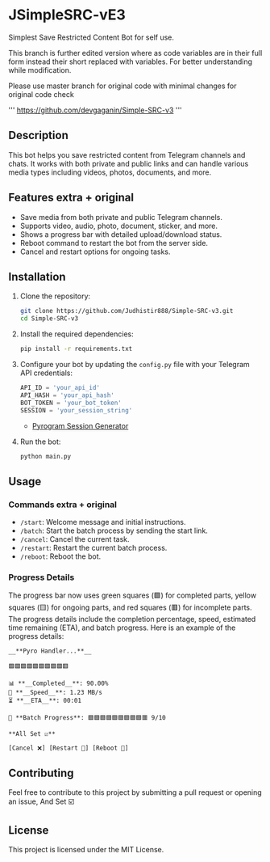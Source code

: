 # JSimpleSRC-vE3

Simplest Save Restricted Content Bot for self use.

This branch is further edited version where as code variables are in their full form instead their short replaced with variables. For better understanding while modification. 

Please use master branch for original code with minimal changes for original code check 

'''
https://github.com/devgaganin/Simple-SRC-v3
'''

## Description

This bot helps you save restricted content from Telegram channels and chats. It works with both private and public links and can handle various media types including videos, photos, documents, and more.

## Features extra + original

- Save media from both private and public Telegram channels.
- Supports video, audio, photo, document, sticker, and more.
- Shows a progress bar with detailed upload/download status.
- Reboot command to restart the bot from the server side.
- Cancel and restart options for ongoing tasks.

## Installation

1. Clone the repository:
    ```sh
    git clone https://github.com/Judhistir888/Simple-SRC-v3.git
    cd Simple-SRC-v3
    ```

2. Install the required dependencies:
    ```sh
    pip install -r requirements.txt
    ```

3. Configure your bot by updating the `config.py` file with your Telegram API credentials:
    ```python
    API_ID = 'your_api_id'
    API_HASH = 'your_api_hash'
    BOT_TOKEN = 'your_bot_token'
    SESSION = 'your_session_string'
    ```
    - [Pyrogram Session Generator](https://telegram.tools/session-string-generator#pyrogram,user)
      

4. Run the bot:
    ```sh
    python main.py
    ```

## Usage

### Commands extra + original 

- `/start`: Welcome message and initial instructions.
- `/batch`: Start the batch process by sending the start link.
- `/cancel`: Cancel the current task.
- `/restart`: Restart the current batch process.
- `/reboot`: Reboot the bot.

### Progress Details

The progress bar now uses green squares (🟩) for completed parts, yellow squares (🟨) for ongoing parts, and red squares (🟥) for incomplete parts. The progress details include the completion percentage, speed, estimated time remaining (ETA), and batch progress. Here is an example of the progress details:

```
__**Pyro Handler...**__

🟩🟩🟩🟩🟩🟩🟩🟩🟩🟥

📊 **__Completed__**: 90.00%
🚀 **__Speed__**: 1.23 MB/s
⏳ **__ETA__**: 00:01

🔄 **Batch Progress**: 🟩🟩🟩🟩🟩🟩🟩🟩🟩🟥 9/10

**All Set ☑️**

[Cancel ❌] [Restart 🔄] [Reboot 🔄]
```

## Contributing

Feel free to contribute to this project by submitting a pull request or opening an issue, And Set ☑️

## License

This project is licensed under the MIT License.
